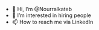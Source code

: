 - 👋 Hi, I’m @Nourralkateb
- 👀 I’m interested in hiring people 
- 📫 How to reach me via LinkedIn 

<!---
Nourralkateb/Nourralkateb is a ✨ special ✨ repository because its `README.md` (this file) appears on your GitHub profile.
You can click the Preview link to take a look at your changes.
--->
